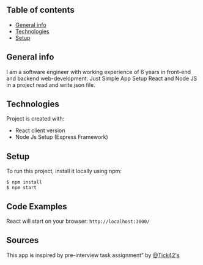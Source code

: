 ## Table of contents
* [General info](#general-info)
* [Technologies](#technologies)
* [Setup](#setup)

## General info
I am a software engineer with working experience of 6 years in front-end and backend web-development.
	Just Simple App
	Setup React and Node JS in a project
	read and write json file.
## Technologies
Project is created with:
* React client version
* Node Js Setup (Express Framework) 
	
## Setup
To run this project, install it locally using npm:

```
$ npm install
$ npm start
```
## Code Examples
React will start on your browser: `http://localhost:3000/`

## Sources
This app is inspired by pre-interview task assignment” by [@Tick42's](https://github.com/zvHristov/)
